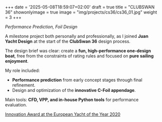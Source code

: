 +++
date = '2025-05-08T18:59:07+02:00'
draft = true
title = "CLUBSWAN 36"
showonlyimage = true
image = "img/projects/cs36/cs36_01.jpg"
weight = 3
+++

*Performance Prediction, Foil Design*

<!--more-->

A milestone project both personally and professionally, as I joined **Juan Yacht Design** at the start of the **ClubSwan 36** design process.

The design brief was clear: create a **fun, high-performance one-design boat**, free from the constraints of rating rules and focused on **pure sailing enjoyment**.

My role included:
* **Performance prediction** from early concept stages through final refinement.
* Design and optimization of the **innovative C-Foil appendage**.

Main tools: **CFD, VPP, and in-house Python tools** for performance evaluation.

[Innovation Award at the European Yacht of the Year 2020](https://www.nautorswan.com/news/2020/01/clubswan-36-wins-the-innovation-award-at-european-yacht-of-the-year-2020/)

